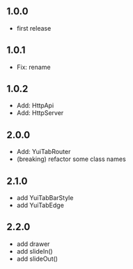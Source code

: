 ## 1.0.0

- first release

## 1.0.1

- Fix: rename

## 1.0.2

- Add: HttpApi
- Add: HttpServer

## 2.0.0

- Add: YuiTabRouter
- (breaking) refactor some class names

## 2.1.0

- add YuiTabBarStyle
- add YuiTabEdge
  
## 2.2.0

- add drawer
- add slideIn()
- add slideOut()
